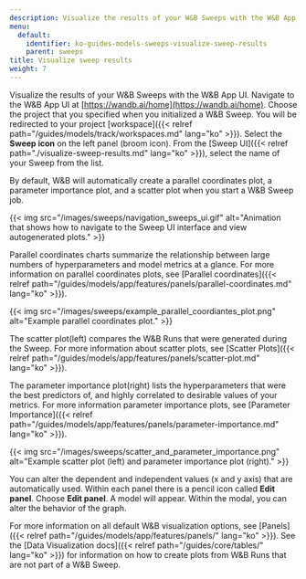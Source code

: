 ```yaml
---
description: Visualize the results of your W&B Sweeps with the W&B App UI.
menu:
  default:
    identifier: ko-guides-models-sweeps-visualize-sweep-results
    parent: sweeps
title: Visualize sweep results
weight: 7
---
```


Visualize the results of your W&B Sweeps with the W&B App UI. Navigate to the W&B App UI at [https://wandb.ai/home](https://wandb.ai/home). Choose the project that you specified when you initialized a W&B Sweep. You will be redirected to your project [workspace]({{< relref path="/guides/models/track/workspaces.md" lang="ko" >}}). Select the **Sweep icon** on the left panel (broom icon). From the [Sweep UI]({{< relref path="./visualize-sweep-results.md" lang="ko" >}}), select the name of your Sweep from the list.

By default, W&B will automatically create a parallel coordinates plot, a parameter importance plot, and a scatter plot when you start a W&B Sweep job.

{{< img src="/images/sweeps/navigation_sweeps_ui.gif" alt="Animation that shows how to navigate to the Sweep UI interface and view autogenerated plots." >}}

Parallel coordinates charts summarize the relationship between large numbers of hyperparameters and model metrics at a glance. For more information on parallel coordinates plots, see [Parallel coordinates]({{< relref path="/guides/models/app/features/panels/parallel-coordinates.md" lang="ko" >}}).

{{< img src="/images/sweeps/example_parallel_coordiantes_plot.png" alt="Example parallel coordinates plot." >}}

The scatter plot(left) compares the W&B Runs that were generated during the Sweep. For more information about scatter plots, see [Scatter Plots]({{< relref path="/guides/models/app/features/panels/scatter-plot.md" lang="ko" >}}).

The parameter importance plot(right) lists the hyperparameters that were the best predictors of, and highly correlated to desirable values of your metrics. For more information parameter importance plots, see [Parameter Importance]({{< relref path="/guides/models/app/features/panels/parameter-importance.md" lang="ko" >}}).

{{< img src="/images/sweeps/scatter_and_parameter_importance.png" alt="Example scatter plot (left) and parameter importance plot (right)." >}}


You can alter the dependent and independent values (x and y axis) that are automatically used. Within each panel there is a pencil icon called **Edit panel**. Choose **Edit panel**. A model will appear. Within the modal, you can alter the behavior of the graph.

For more information on all default W&B visualization options, see [Panels]({{< relref path="/guides/models/app/features/panels/" lang="ko" >}}). See the [Data Visualization docs]({{< relref path="/guides/core/tables/" lang="ko" >}}) for information on how to create plots from W&B Runs that are not part of a W&B Sweep.